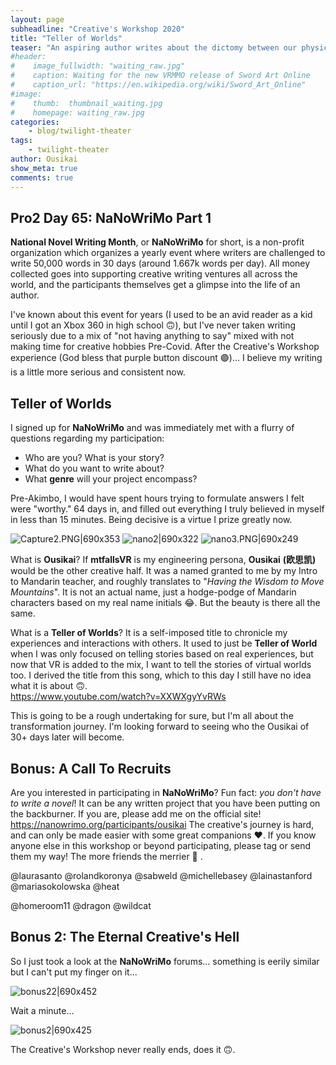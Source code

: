 ```yaml
---
layout: page
subheadline: "Creative's Workshop 2020"
title: "Teller of Worlds"
teaser: "An aspiring author writes about the dictomy between our physical and virtual personas."
#header:
#    image_fullwidth: "waiting_raw.jpg"
#    caption: Waiting for the new VRMMO release of Sword Art Online
#    caption_url: "https://en.wikipedia.org/wiki/Sword_Art_Online"
#image:
#    thumb:  thumbnail_waiting.jpg
#    homepage: waiting_raw.jpg
categories:
    - blog/twilight-theater
tags:
    - twilight-theater
author: Ousikai
show_meta: true
comments: true
---
```

## Pro2 Day 65: NaNoWriMo Part 1
**National Novel Writing Month**, or **NaNoWriMo** for short, is a non-profit organization which organizes a yearly event where writers are challenged to write 50,000 words in 30 days (around 1.667k words per day).  All money collected goes into supporting creative writing ventures all across the world, and the participants themselves get a glimpse into the life of an author.

I've known about this event for years (I used to be an avid reader as a kid until I got an Xbox 360 in high school :upside_down_face:), but I've never taken writing seriously due to a mix of "not having anything to say" mixed with not making time for creative hobbies Pre-Covid. After the Creative's Workshop experience (God bless that purple button discount :purple_circle:)... I believe my writing is a little more  serious and consistent now.

## Teller of Worlds
I signed up for **NaNoWriMo** and was immediately met with a flurry of questions regarding my participation:
* Who are you? What is your story?
* What do you want to write about?
* What **genre** will your project encompass?

Pre-Akimbo, I would have spent hours trying to formulate answers I felt were "worthy." 64 days in, and filled out everything I truly believed in myself in less than 15 minutes. Being decisive is a virtue I prize greatly now.

![Capture2.PNG|690x353](upload://4OLxxPTa3OFiX2HkTR2iF2HZCM7.jpeg) 
![nano2|690x322](upload://ymTZJzEBehnPTXAmjfOVQa2Mno5.png) 
![nano3.PNG|690x249](upload://iANoj2gaKVXeoFIR9BmYdoS3KqM.jpeg) 

What is **Ousikai**? If **mtfallsVR** is my engineering persona, **Ousikai** **(欧思凯)** would be the other creative half. It was a named granted to me by my Intro to Mandarin teacher, and roughly translates to "*Having the Wisdom to Move Mountains*". It is not an actual name, just a hodge-podge of Mandarin characters based on my real name initials :joy:. But the beauty is there all the same. 
   

What is a **Teller of Worlds**? It is a self-imposed title to chronicle my experiences and interactions with others. It used to just be **Teller of World** when I was only focused on telling stories based on real experiences, but now that VR is added to the mix, I want to tell the stories of virtual worlds too. I derived the title from this song, which to this day I still have no idea what it is about :upside_down_face:.  
https://www.youtube.com/watch?v=XXWXgyYvRWs

This is going to be a rough undertaking for sure, but I'm all about the transformation journey. I'm looking forward to seeing who the Ousikai of 30+ days later will become. 

## Bonus: A Call To Recruits
Are you interested in participating in **NaNoWriMo**? Fun fact: *you don't have to write a novel*! It can be any written project that you have been putting on the backburner. If you are, please add me on the official site! 
https://nanowrimo.org/participants/ousikai
The creative's journey is hard, and can only be made easier with some great companions :heart:. If you know anyone else in this workshop or beyond participating, please tag or send them my way! The more friends the merrier :santa: . 

@laurasanto @rolandkoronya @sabweld @michellebasey @lainastanford @mariasokolowska @heat 

@homeroom11 @dragon @wildcat

## Bonus 2: The Eternal Creative's Hell
So I just took a look at the **NaNoWriMo** forums... something is eerily similar but I can't put my finger on it...

![bonus22|690x452](upload://k6quJWvyIv9KKRNNEAvfUpPsJKR.png) 

Wait a minute... 

![bonus2|690x425](upload://fgNY8SeWKLR477Q0sni8xG6qmo2.png) 

The Creative's Workshop never really ends, does it :upside_down_face:.